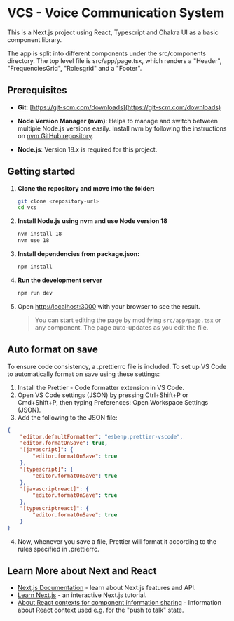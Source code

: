 # VCS - Voice Communication System

This is a Next.js project using React, Typescript and Chakra UI as a basic component library.

The app is split into different components under the src/components directory. The top level file is src/app/page.tsx, which renders a "Header", "FrequenciesGrid", "Rolesgrid" and a "Footer".

## Prerequisites

-   **Git**: [https://git-scm.com/downloads](https://git-scm.com/downloads)
-   **Node Version Manager (nvm)**: Helps to manage and switch between multiple Node.js versions easily. Install nvm by following the instructions on [nvm GitHub repository](https://github.com/nvm-sh/nvm).

-   **Node.js**: Version 18.x is required for this project.

## Getting started

1.  **Clone the repository and move into the folder:**

    ```bash
    git clone <repository-url>
    cd vcs
    ```

2.  **Install Node.js using nvm and use Node version 18**

    ```bash
    nvm install 18
    nvm use 18
    ```

3.  **Install dependencies from package.json:**

    ```bash
    npm install
    ```

4.  **Run the development server**

    ```bash
    npm run dev
    ```

5.  Open [http://localhost:3000](http://localhost:3000) with your browser to see the result.

    > You can start editing the page by modifying `src/app/page.tsx` or any component. The page auto-updates as you edit the file.

## Auto format on save

To ensure code consistency, a .prettierrc file is included. To set up VS Code to automatically format on save using these settings:

1. Install the Prettier - Code formatter extension in VS Code.
2. Open VS Code settings (JSON) by pressing Ctrl+Shift+P or Cmd+Shift+P, then typing Preferences: Open Workspace Settings (JSON).
3. Add the following to the JSON file:

```json
{
    "editor.defaultFormatter": "esbenp.prettier-vscode",
    "editor.formatOnSave": true,
    "[javascript]": {
        "editor.formatOnSave": true
    },
    "[typescript]": {
        "editor.formatOnSave": true
    },
    "[javascriptreact]": {
        "editor.formatOnSave": true
    },
    "[typescriptreact]": {
        "editor.formatOnSave": true
    }
}
```

4. Now, whenever you save a file, Prettier will format it according to the rules specified in .prettierrc.

## Learn More about Next and React

-   [Next.js Documentation](https://nextjs.org/docs) - learn about Next.js features and API.
-   [Learn Next.js](https://nextjs.org/learn) - an interactive Next.js tutorial.
-   [About React contexts for component information sharing](https://react.dev/learn/passing-data-deeply-with-context) - Information about React context used e.g. for the "push to talk" state.
